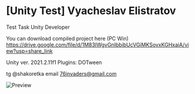 # [Unity Test] Vyacheslav Elistratov

Test Task Unity Developer

You can download compiled project here (PC Win)
https://drive.google.com/file/d/1M83IWgvGnIbbibUcVGiMKSovxKGHxaiA/view?usp=share_link

Unity ver. 2021.2.11f1
Plugins: DOTween

tg @shakoretka
email 76invaders@gmail.com

![Preview](https://user-images.githubusercontent.com/46295079/208202613-575be852-f728-4e4c-887e-bd473e03ca91.png)
